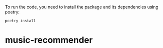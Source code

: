 To run the code, you need to install the package and its dependencies using 
poetry:

```bash
poetry install
```
# music-recommender
